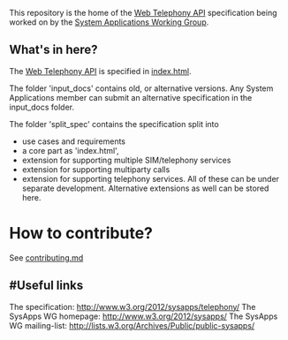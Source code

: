 This repository is the home of the [Web Telephony API](http://www.w3.org/2012/sysapps/telephony/) specification being worked on by the [System Applications Working Group](http://www.w3.org/2012/sysapps/).

## What's in here? 

The [Web Telephony API](http://www.w3.org/2012/sysapps/telephony/) is specified in 
[index.html](https://github.com/sysapps/telephony/blob/gh-pages/index.html).

The folder 'input_docs' contains old, or alternative versions.
Any System Applications member can submit an alternative specification in the
input_docs folder.

The folder 'split_spec' contains the specification split into
- use cases and requirements
- a core part as 'index.html',
- extension for supporting multiple SIM/telephony services
- extension for supporting multiparty calls
- extension for supporting telephony services.
All of these can be under separate development.
Alternative extensions as well can be stored here.

# How to contribute?
See [contributing.md](contributing.md)

#Useful links
-
The specification: http://www.w3.org/2012/sysapps/telephony/
The SysApps WG homepage: http://www.w3.org/2012/sysapps/
The SysApps WG mailing-list: http://lists.w3.org/Archives/Public/public-sysapps/
